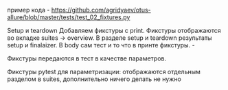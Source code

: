 пример кода - https://github.com/agridyaev/otus-allure/blob/master/tests/test_02_fixtures.py

Setup и teardown
Добавляем фикстуры с print. Фикстуры отображаются во вкладке suites -> overview. В разделе setup и teardown результаты setup и finalaizer. В body сам тест и то что в принте фикстуры. -  

Фикстуры передаются в тест в качестве параметров.

Фикстуры pytest для параметризации:
отображаются отдельным разделом в suites, дополнительно ничего делать не нужно